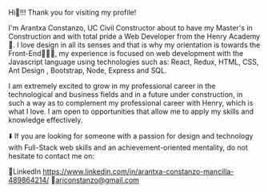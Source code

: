 Hi👋!!! Thank you for visiting my profile!

I'm Arantxa Constanzo, UC Civil Constructor about to have my Master's in Construction and with total pride a Web Developer from the Henry Academy 🚀. I love design in all its senses and that is why my orientation is towards the Front-End👩🏽‍💻, my experience is focused on web development with the Javascript language using technologies such as: React, Redux, HTML, CSS, Ant Design , Bootstrap, Node, Express and SQL.

I am extremely excited to grow in my professional career in the technological and business fields and in a future under construction, in such a way as to complement my professional career with Henry, which is what I love. I am open to opportunities that allow me to apply my skills and knowledge effectively.

⬇️
If you are looking for someone with a passion for design and technology with Full-Stack web skills and an achievement-oriented mentality, do not hesitate to contact me on:

🔗LinkedIn https://www.linkedin.com/in/arantxa-constanzo-mancilla-489864214/
📩ariconstanzo@gmail.com

<!--
**AConstanzoMancilla/AConstanzoMancilla** is a ✨ _special_ ✨ repository because its `README.md` (this file) appears on your GitHub profile.

Here are some ideas to get you started:

- 🔭 I’m currently working on ...
- 🌱 I’m currently learning ...
- 👯 I’m looking to collaborate on ...
- 🤔 I’m looking for help with ...
- 💬 Ask me about ...
- 📫 How to reach me: ...
- 😄 Pronouns: ...
- ⚡ Fun fact: ...
-->
